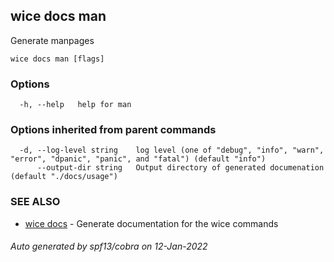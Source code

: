 ## wice docs man

Generate manpages

```
wice docs man [flags]
```

### Options

```
  -h, --help   help for man
```

### Options inherited from parent commands

```
  -d, --log-level string    log level (one of "debug", "info", "warn", "error", "dpanic", "panic", and "fatal") (default "info")
      --output-dir string   Output directory of generated documenation (default "./docs/usage")
```

### SEE ALSO

* [wice docs](wice_docs.md)	 - Generate documentation for the wice commands

###### Auto generated by spf13/cobra on 12-Jan-2022
